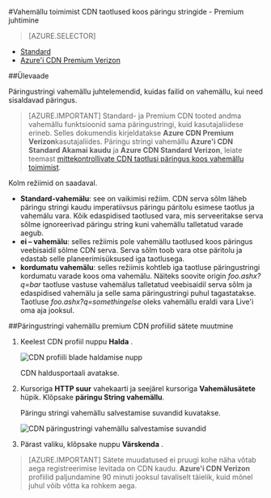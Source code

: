 <properties
    pageTitle="Azure CDN Premium Verizon vahemällu toimimist taotlused koos päringus juhtimine | Microsoft Azure'i"
    description="Azure'i CDN päringustringi vahemällu juhtelemendid, kuidas failid on vahemällu, kui need sisaldavad päringus."
    services="cdn"
    documentationCenter=""
    authors="camsoper"
    manager="erikre"
    editor=""/>

<tags
    ms.service="cdn"
    ms.workload="tbd"
    ms.tgt_pltfrm="na"
    ms.devlang="na"
    ms.topic="article"
    ms.date="07/28/2016"
    ms.author="casoper"/>

#<a name="controlling-caching-behavior-of-cdn-requests-with-query-strings---premium"></a>Vahemällu toimimist CDN taotlused koos päringu stringide - Premium juhtimine

> [AZURE.SELECTOR]
- [Standard](cdn-query-string.md)
- [Azure'i CDN Premium Verizon](cdn-query-string-premium.md)

##<a name="overview"></a>Ülevaade

Päringustringi vahemällu juhtelemendid, kuidas failid on vahemällu, kui need sisaldavad päringus.

> [AZURE.IMPORTANT] Standard- ja Premium CDN tooted andma vahemällu funktsioonid sama päringustringi, kuid kasutajaliidese erineb.  Selles dokumendis kirjeldatakse **Azure CDN Premium Verizon**kasutajaliides.  Päringu stringi vahemällu **Azure'i CDN Standard Akamai kaudu** ja **Azure CDN Standard Verizon**, leiate teemast [mittekontrollivate CDN taotlusi päringus koos vahemällu toimimist](cdn-query-string.md).

Kolm režiimid on saadaval.

- **Standard-vahemälu**: see on vaikimisi režiim.  CDN serva sõlm läheb päringu stringi kaudu imperatiivsus päringu päritolu esimese taotlus ja vahemälu vara.  Kõik edaspidised taotlused vara, mis serveeritakse serva sõlme ignoreerivad päringu string kuni vahemällu talletatud varade aegub.
- **ei – vahemälu**: selles režiimis pole vahemällu taotlused koos päringus veebisaidil sõlme CDN serva.  Serva sõlm toob vara otse päritolu ja edastab selle planeerimisüksused iga taotlusega.
- **kordumatu vahemälu**: selles režiimis kohtleb iga taotluse päringustringi kordumatu varade koos oma vahemälu.  Näiteks soovite origin *foo.ashx?q=bar* taotluse vastuse vahemälus talletatud veebisaidil serva sõlm ja edaspidised vahemälu ja selle sama päringustringi puhul tagastatakse.  Taotluse *foo.ashx?q=somethingelse* oleks vahemällu eraldi vara Live'i oma aja jooksul.

##<a name="changing-query-string-caching-settings-for-premium-cdn-profiles"></a>Päringustringi vahemällu premium CDN profiilid sätete muutmine

1. Keelest CDN profiil nuppu **Halda** .

    ![CDN profiili blade haldamise nupp](./media/cdn-query-string-premium/cdn-manage-btn.png)

    CDN haldusportaali avatakse.

2. Kursoriga **HTTP suur** vahekaarti ja seejärel kursoriga **Vahemälusätete** hüpik.  Klõpsake **päringu String vahemällu**.

    Päringu stringi vahemällu salvestamise suvandid kuvatakse.

    ![CDN päringustringi vahemällu salvestamise suvandid](./media/cdn-query-string-premium/cdn-query-string.png)

3. Pärast valiku, klõpsake nuppu **Värskenda** .


> [AZURE.IMPORTANT] Sätete muudatused ei pruugi kohe näha võtab aega registreerimise levitada on CDN kaudu.  <b>Azure'i CDN Verizon</b> profiilid paljundamine 90 minuti jooksul tavaliselt täielik, kuid mõnel juhul võib võtta ka rohkem aega.
